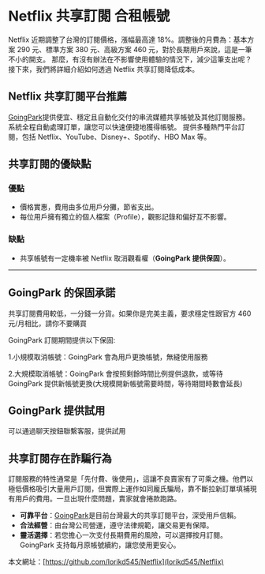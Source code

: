 # Netflix 共享訂閱 合租帳號

Netflix 近期調整了台灣的訂閱價格，漲幅最高達 18%。調整後的月費為：基本方案 290 元、標準方案 380 元、高級方案 460 元，對於長期用戶來說，這是一筆不小的開支。
那麼，有沒有辦法在不影響使用體驗的情況下，減少這筆支出呢？接下來，我們將詳細介紹如何透過 Netflix 共享訂閱降低成本。

## Netflix 共享訂閱平台推薦

[GoingPark](https://goingpark.com)提供便宜、穩定且自動化交付的串流媒體共享帳號及其他訂閱服務。
系統全程自動處理訂單，讓您可以快速便捷地獲得帳號。
提供多種熱門平台訂閱，包括 Netflix、YouTube、Disney+、Spotify、HBO Max 等。

## 共享訂閱的優缺點

### 優點

- 價格實惠，費用由多位用戶分攤，節省支出。
- 每位用戶擁有獨立的個人檔案（Profile），觀影記錄和偏好互不影響。

### 缺點

- 共享帳號有一定機率被 Netflix 取消觀看權（**GoingPark 提供保固**）。

---

## GoingPark 的保固承諾

共享訂閱費用較低，一分錢一分貨。如果你是完美主義，要求穩定性跟官方 460 元/月相比，請你不要購買

GoingPark 訂閱期間提供以下保固:

1.小規模取消帳號：GoingPark 會為用戶更換帳號，無縫使用服務

2.大規模取消帳號：GoingPark 會按照剩餘時間比例提供退款，或等待 GoingPark 提供新帳號更換(大規模開新帳號需要時間，等待期間時數會延長)

## GoingPark 提供試用

可以通過聊天按鈕聯繫客服，提供試用

## 共享訂閱存在詐騙行為

訂閱服務的特性通常是「先付費、後使用」，這讓不良賣家有了可乘之機。他們以極低價格吸引大量用戶訂閱，但實際上運作如同龐氏騙局，靠不斷拉新訂單填補現有用戶的費用。一旦出現什麼問題，賣家就會捲款跑路。

- **可靠平台**：[GoingPark](https://goingpark.com)是目前台灣最大的共享訂閱平台，深受用戶信賴。
- **合法經營**：由台灣公司營運，遵守法律規範，讓交易更有保障。
- **靈活選擇**：若您擔心一次支付長期費用的風險，可以選擇按月訂閱。GoingPark 支持每月原帳號續約，讓您使用更安心。

本文網址：[https://github.com/lorikd545/Netflix](lorikd545/Netflix)
